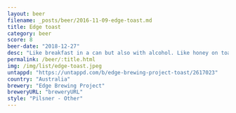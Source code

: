 ```yaml
---
layout: beer
filename: _posts/beer/2016-11-09-edge-toast.md
title: Edge toast
category: beer
score: 8
beer-date: "2018-12-27"
desc: "Like breakfast in a can but also with alcohol. Like honey on toast"
permalink: /beer/:title.html
img: /img/list/edge-toast.jpeg
untappd: "https://untappd.com/b/edge-brewing-project-toast/2617023"
country: "Australia"
brewery: "Edge Brewing Project"
breweryURL: "breweryURL"
style: "Pilsner - Other"
---
```

